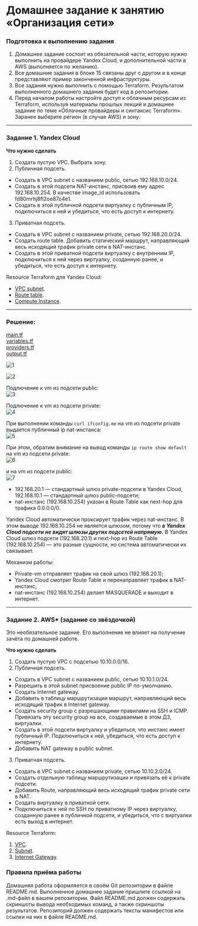 # Домашнее задание к занятию «Организация сети»

### Подготовка к выполнению задания

1. Домашнее задание состоит из обязательной части, которую нужно выполнить на провайдере Yandex Cloud, и дополнительной части в AWS (выполняется по желанию). 
2. Все домашние задания в блоке 15 связаны друг с другом и в конце представляют пример законченной инфраструктуры.  
3. Все задания нужно выполнить с помощью Terraform. Результатом выполненного домашнего задания будет код в репозитории. 
4. Перед началом работы настройте доступ к облачным ресурсам из Terraform, используя материалы прошлых лекций и домашнее задание по теме «Облачные провайдеры и синтаксис Terraform». Заранее выберите регион (в случае AWS) и зону.

---
### Задание 1. Yandex Cloud 

**Что нужно сделать**

1. Создать пустую VPC. Выбрать зону.
2. Публичная подсеть.

 - Создать в VPC subnet с названием public, сетью 192.168.10.0/24.
 - Создать в этой подсети NAT-инстанс, присвоив ему адрес 192.168.10.254. В качестве image_id использовать fd80mrhj8fl2oe87o4e1.
 - Создать в этой публичной подсети виртуалку с публичным IP, подключиться к ней и убедиться, что есть доступ к интернету.
3. Приватная подсеть.
 - Создать в VPC subnet с названием private, сетью 192.168.20.0/24.
 - Создать route table. Добавить статический маршрут, направляющий весь исходящий трафик private сети в NAT-инстанс.
 - Создать в этой приватной подсети виртуалку с внутренним IP, подключиться к ней через виртуалку, созданную ранее, и убедиться, что есть доступ к интернету.

Resource Terraform для Yandex Cloud:

- [VPC subnet](https://registry.terraform.io/providers/yandex-cloud/yandex/latest/docs/resources/vpc_subnet).
- [Route table](https://registry.terraform.io/providers/yandex-cloud/yandex/latest/docs/resources/vpc_route_table).
- [Compute Instance](https://registry.terraform.io/providers/yandex-cloud/yandex/latest/docs/resources/compute_instance).

---
### Решение:   

[main.tf](https://github.com/JulieJool/ter-hw-01/blob/main/src/main.tf)      
[variables.tf](https://github.com/JulieJool/ter-hw-01/blob/main/src/variables.tf)      
[providers.tf](https://github.com/JulieJool/ter-hw-01/blob/main/src/providers.tf)      
[output.tf](https://github.com/JulieJool/ter-hw-01/blob/main/src/output.tf)      


![1](https://github.com/JulieJool/ter-hw-01/blob/main/img/1.png)      
 
![2](https://github.com/JulieJool/ter-hw-01/blob/main/img/2.png)       

Подлючение к vm из подсети public:     
![3](https://github.com/JulieJool/ter-hw-01/blob/main/img/3.png)       

Подлючение к vm из подсети private:    
![4](https://github.com/JulieJool/ter-hw-01/blob/main/img/4.png)       

При выполнении команды `curl ifconfig.me` на vm из подсети private выдается публичный ip nat-инстанса:    
![5](https://github.com/JulieJool/ter-hw-01/blob/main/img/5.png)       

При этом, обратим внимание на вывод команды `ip route show default` на vm из подсети private:    
![6](https://github.com/JulieJool/ter-hw-01/blob/main/img/6.png)          

и на vm из подсети public:      
![7](https://github.com/JulieJool/ter-hw-01/blob/main/img/7.png)      

- 192.168.20.1 — стандартный шлюз private-подсети в Yandex Cloud, 192.168.10.1 — стандартный шлюз public-подсети;     
- nat-инстанс (192.168.10.254) указан в Route Table как next-hop для трафика 0.0.0.0/0.

Yandex Cloud автоматически проксирует трафик через nat-инстанс. В этом выводе 192.168.10.254 не является шлюзом, потому что ***в Yandex Cloud подсети не видят шлюзы других подсетей напрямую.*** В Yandex Cloud шлюз подсети (192.168.20.1) и next-hop из Route Table (192.168.10.254) — это разные сущности, но система автоматически их связывает.      

Механизм работы:      
- Private-vm отправляет трафик на свой шлюз (192.168.20.1);     
- Yandex Cloud смотрит Route Table и перенаправляет трафик в NAT-инстанс;    
- nat-инстанс (192.168.10.254) делает MASQUERADE и выходит в интернет.     


---
### Задание 2. AWS* (задание со звёздочкой)

Это необязательное задание. Его выполнение не влияет на получение зачёта по домашней работе.

**Что нужно сделать**

1. Создать пустую VPC с подсетью 10.10.0.0/16.
2. Публичная подсеть.

 - Создать в VPC subnet с названием public, сетью 10.10.1.0/24.
 - Разрешить в этой subnet присвоение public IP по-умолчанию.
 - Создать Internet gateway.
 - Добавить в таблицу маршрутизации маршрут, направляющий весь исходящий трафик в Internet gateway.
 - Создать security group с разрешающими правилами на SSH и ICMP. Привязать эту security group на все, создаваемые в этом ДЗ, виртуалки.
 - Создать в этой подсети виртуалку и убедиться, что инстанс имеет публичный IP. Подключиться к ней, убедиться, что есть доступ к интернету.
 - Добавить NAT gateway в public subnet.
3. Приватная подсеть.
 - Создать в VPC subnet с названием private, сетью 10.10.2.0/24.
 - Создать отдельную таблицу маршрутизации и привязать её к private подсети.
 - Добавить Route, направляющий весь исходящий трафик private сети в NAT.
 - Создать виртуалку в приватной сети.
 - Подключиться к ней по SSH по приватному IP через виртуалку, созданную ранее в публичной подсети, и убедиться, что с виртуалки есть выход в интернет.

Resource Terraform:

1. [VPC](https://registry.terraform.io/providers/hashicorp/aws/latest/docs/resources/vpc).
1. [Subnet](https://registry.terraform.io/providers/hashicorp/aws/latest/docs/resources/subnet).
1. [Internet Gateway](https://registry.terraform.io/providers/hashicorp/aws/latest/docs/resources/internet_gateway).

### Правила приёма работы

Домашняя работа оформляется в своём Git репозитории в файле README.md. Выполненное домашнее задание пришлите ссылкой на .md-файл в вашем репозитории.
Файл README.md должен содержать скриншоты вывода необходимых команд, а также скриншоты результатов.
Репозиторий должен содержать тексты манифестов или ссылки на них в файле README.md.
